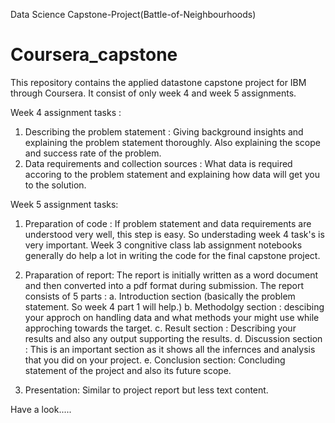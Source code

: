 Data Science Capstone-Project(Battle-of-Neighbourhoods)
# Coursera_capstone
This repository contains the applied datastone capstone project for IBM through Coursera.
It consist of only week 4 and week 5 assignments.

Week 4 assignment tasks :
1. Describing the problem statement : Giving background insights and explaining the problem statement thoroughly. Also explaining the scope and success rate of the problem.
2. Data requirements and collection sources : What data is required accoring to the problem statement and explaining how data will get you to the solution.

Week 5 assignment tasks: 
1. Preparation of code : If problem statement and data requirements are understood very well, this step is easy. So understading week 4 task's is very important. Week 3 congnitive class lab assignment notebooks generally do help a lot in writing the code for the final capstone project.
2. Praparation of report: The report is initially written as a word document and then converted into a pdf format during submission. The report consists of 5 parts : 
    a. Introduction section (basically the problem statement. So week 4 part 1 will help.)
    b. Methodolgy section : descibing your approch on handling data and what methods your might use while approching towards the target.
    c. Result section : Describing your results and also any output supporting the results.
    d. Discussion section : This is an important section as it shows all the infernces and analysis that you did on your project.
    e. Conclusion section: Concluding statement of the project and also its future scope.

3. Presentation: Similar to project report but less text content.

  Have a look.....
